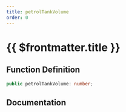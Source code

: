 ```yaml
---
title: petrolTankVolume
order: 0
---
```


# {{ $frontmatter.title }}

## Function Definition

```ts
public petrolTankVolume: number;
```

## Documentation

<!--@include: ./parts/petrolTankVolume.md-->
